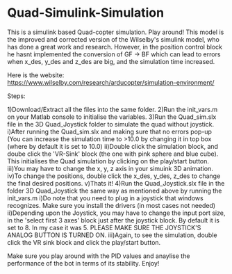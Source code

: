 # Quad-Simulink-Simulation
This is a simulink based Quad-copter simulation. Play around!
This model is the improved and corrected version of the Wilselby's simulink model, who has done a great work and research. However, in the position control block he hasnt implemented the conversion of GF -> BF which can lead to errors when x_des, y_des and z_des are big, and the simulation time increased.

Here is the website:
https://www.wilselby.com/research/arducopter/simulation-environment/

Steps:

1)Download/Extract all the files into the same folder.
2)Run the init_vars.m on your Matlab console to initialise the variables.
3)Run the Quad_sim.slx file in the 3D Quad_Joystick folder to simulate the quad without joystick.
  i)After running the Quad_sim.slx and making sure that no errors pop-up (You can increase the simulation time to >10.0 by changing it       in top box (where by default it is set to 10.0)
 ii)Double click the simulation block, and doube click the 'VR-Sink' block (the one with pink sphere and blue cube). This initialises the Quad simulation by clicking on the play/start button.
iii)You may have to change the x, y, z axis in your simuink 3D animation.
 iv)To change the positions, double click the x_des, y_des, z_des to change the final desired positions.
 v)Thats it!
4)Run the Quad_Joystick.slx file in the folder 3D Quad_Joystick the same way as mentioned above by running the init_vars.m
  i)Do note that you need to plug in a joystick that windows recognizes. Make sure you install the drivers (in most cases not needed)
 ii)Depending upon the Joystick, you may have to change the input port size, in the 'select first 3 axes' block just after the joystick block. By default it is set to 8. In my case it was 5. PLEASE MAKE SURE THE JOYSTICK'S ANALOG BUTTON IS TURNED ON.
iii)Again, to see the simulation, double click the VR sink block and click the play/start button.

Make sure you play around with the PID values and anaylise the performance of the bot in terms of its stability.
Enjoy!


 
